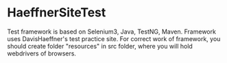 # HaeffnerSiteTest
Test framework is based on Selenium3, Java, TestNG, Maven. Framework uses  DavisHaeffner's test practice site.
For correct work of framework, you should create folder "resources" in src folder, where you will hold webdrivers of browsers.
